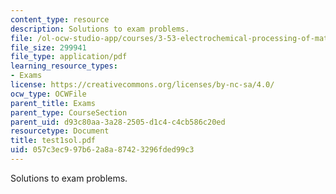 ```yaml
---
content_type: resource
description: Solutions to exam problems.
file: /ol-ocw-studio-app/courses/3-53-electrochemical-processing-of-materials-spring-2001/057c3ec997b62a8a87423296fded99c3_test1sol.pdf
file_size: 299941
file_type: application/pdf
learning_resource_types:
- Exams
license: https://creativecommons.org/licenses/by-nc-sa/4.0/
ocw_type: OCWFile
parent_title: Exams
parent_type: CourseSection
parent_uid: d93c80aa-3a28-2505-d1c4-c4cb586c20ed
resourcetype: Document
title: test1sol.pdf
uid: 057c3ec9-97b6-2a8a-8742-3296fded99c3
---
```

Solutions to exam problems.